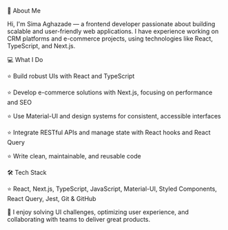 👋 About Me

   Hi, I'm Sima Aghazade — a frontend developer passionate about building scalable and user-friendly web applications. I have experience working on CRM platforms and e-commerce projects, using technologies like React, TypeScript, and       Next.js.

💻 What I Do

⭐ Build robust UIs with React and TypeScript

⭐ Develop e-commerce solutions with Next.js, focusing on performance and SEO

⭐ Use Material-UI and design systems for consistent, accessible interfaces

⭐ Integrate RESTful APIs and manage state with React hooks and React Query

⭐ Write clean, maintainable, and reusable code

🛠️ Tech Stack

⭐ React, Next.js, TypeScript, JavaScript, Material-UI, Styled Components, React Query, Jest, Git & GitHub

🍒 I enjoy solving UI challenges, optimizing user experience, and collaborating with teams to deliver great products.
